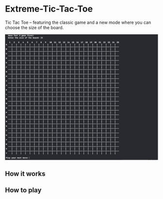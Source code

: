 # Extreme-Tic-Tac-Toe
Tic Tac Toe – featuring the classic game and a new mode where you can choose the size of the board.

![](/tictactoe-images/11x11-1.png)

## How it works

## How to play

